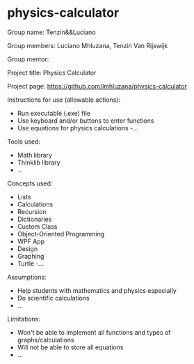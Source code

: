 # physics-calculator
Group name: Tenzin&&Luciano

Group members: Luciano Mhluzana, Tenzin Van Rijswijk

Group mentor: 

Project title: Physics Calculator

Project page: https://github.com/lmhluzana/physics-calculator

Instructions for use (allowable actions): 
- Run executable (.exe) file
- Use keyboard and/or buttons to enter functions
- Use equations for physics calculations
-...

Tools used: 
 - Math library
 - Thinklib library
 - ...

Concepts used: 
- Lists
- Calculations
- Recursion
- Dictionaries
- Custom Class
- Object-Oriented Programming
- WPF App
- Design
- Graphing
- Turtle
-...

Assumptions:
- Help students with mathematics and physics especially
- Do scientific calculations
- ...

Limitations: 
- Won't be able to implement all functions and types of graphs/calculations
- Will not be able to store all equations
- ...
